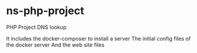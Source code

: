 # ns-php-project
PHP Project DNS lookup

It includes the docker-composer to install a server
The initial config files of the docker server
And the web site files